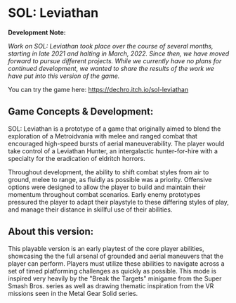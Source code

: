 # SOL: Leviathan

**Development Note:**

_Work on SOL: Leviathan took place over the course of several months, starting in late 2021 and halting in March, 2022. Since then, we have moved forward to pursue different projects. While we currently have no plans for continued development, we wanted to share the results of the work we have put into this version of the game._

You can try the game here: https://dechro.itch.io/sol-leviathan

## Game Concepts & Development:
SOL: Leviathan is a prototype of a game that originally aimed to blend the exploration of a Metroidvania with melee and ranged combat that encouraged high-speed bursts of aerial maneuverability. The player would take control of a Leviathan Hunter, an intergalactic hunter-for-hire with a specialty for the eradication of eldritch horrors.

Throughout development, the ability to shift combat styles from air to ground, melee to range, as fluidly as possible was a priority. Offensive options were designed to allow the player to build and maintain their momentum throughout combat scenarios. Early enemy prototypes pressured the player to adapt their playstyle to these differing styles of play, and manage their distance in skillful use of their abilities.

## About this version:

This playable version is an early playtest of the core player abilities, showcasing the the full arsenal of grounded and aerial maneuvers that the player can perform. Players must utilize these abilities to navigate across a set of timed platforming challenges as quickly as possible. This mode is inspired very heavily by the "Break the Targets" minigame from the Super Smash Bros. series as well as drawing thematic inspiration from the VR missions seen in the Metal Gear Solid series.
